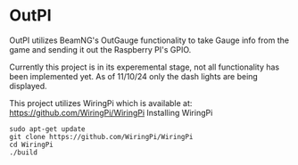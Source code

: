 # OutPI
OutPI utilizes BeamNG's OutGauge functionality to take Gauge info from the game and sending it out the Raspberry PI's GPIO.

Currently this project is in its experemental stage, not all functionality has been implemented yet. As of 11/10/24 only the dash lights are being displayed.

This project utilizes WiringPi which is available at: https://github.com/WiringPi/WiringPi
Installing WiringPi

    sudo apt-get update
    git clone https://github.com/WiringPi/WiringPi
    cd WiringPi
    ./build


